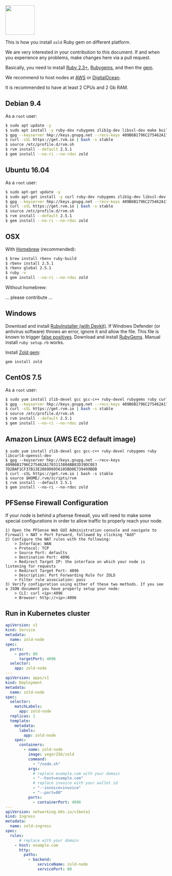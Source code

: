 <img src="http://www.zold.io/logo.svg" width="92px" height="92px"/>

This is how you install `zold` Ruby gem on different platform.

We are very interested in your contribution to this document.
If and when you experience any problems, make changes here via a pull request.

Basically, you need to
install [Ruby 2.3+](https://www.ruby-lang.org/en/documentation/installation/),
[Rubygems](https://rubygems.org/pages/download), and
then the [gem](https://rubygems.org/gems/zold).

We recommend to host nodes at
[AWS](https://aws.amazon.com/) or
[DigitalOcean](https://www.digitalocean.com/).

It is recommended to have at least 2 CPUs and 2 Gb RAM.

## Debian 9.4

As a `root` user:

```bash
$ sudo apt update -y
$ sudo apt install -y ruby-dev rubygems zlib1g-dev libssl-dev make build-essential libcurl4-openssl-dev
$ gpg --keyserver hkp://keys.gnupg.net --recv-keys 409B6B1796C275462A1703113804BB82D39DC0E3 7D2BAF1CF37B13E2069D6956105BD0E739499BDB
$ curl -sSL https://get.rvm.io | bash -s stable
$ source /etc/profile.d/rvm.sh
$ rvm install --default 2.5.1
$ gem install --no-ri --no-rdoc zold
```

## Ubuntu 16.04

As a `root` user:

```bash
$ sudo apt-get update -y
$ sudo apt-get install -y curl ruby-dev rubygems zlib1g-dev libssl-dev build-essential libcurl4-openssl-dev
$ gpg --keyserver hkp://keys.gnupg.net --recv-keys 409B6B1796C275462A1703113804BB82D39DC0E3 7D2BAF1CF37B13E2069D6956105BD0E739499BDB
$ curl -sSL https://get.rvm.io | bash -s stable
$ source /etc/profile.d/rvm.sh
$ rvm install --default 2.5.1
$ gem install --no-ri --no-rdoc zold
```

## OSX

With [Homebrew](https://brew.sh/) (recommended):

```bash
$ brew install rbenv ruby-build
$ rbenv install 2.5.1
$ rbenv global 2.5.1
$ ruby -v
$ gem install --no-ri --no-rdoc zold
```

Without homebrew:

... please contribute ...

## Windows

Download and install [RubyInstaller (with Devkit)](https://rubyinstaller.org/downloads/).
If Windows Defender (or antivirus software) throws an error, ignore it and allow the file.
This file is known to trigger [false positives](https://groups.google.com/forum/#!topic/rubyinstaller/LCR-CbBoGOI).
Download and install [RubyGems](https://rubygems.org/pages/download). Manual install `ruby setup.rb` works.

Install [Zold gem](https://rubygems.org/gems/zold):

```
gem install zold
```

## CentOS 7.5

As a `root` user:

```bash
$ sudo yum install zlib-devel gcc gcc-c++ ruby-devel rubygems ruby curl-devel
$ gpg --keyserver hkp://keys.gnupg.net --recv-keys 409B6B1796C275462A1703113804BB82D39DC0E3 7D2BAF1CF37B13E2069D6956105BD0E739499BDB
$ curl -sSL https://get.rvm.io | bash -s stable
$ source /etc/profile.d/rvm.sh
$ rvm install --default 2.5.1
$ gem install --no-ri --no-rdoc zold
```

## Amazon Linux (AWS EC2 default image)

```
$ sudo yum install zlib-devel gcc gcc-c++ ruby-devel rubygems ruby libcurl4-openssl-dev
$ gpg --keyserver hkp://keys.gnupg.net --recv-keys 409B6B1796C275462A1703113804BB82D39DC0E3 7D2BAF1CF37B13E2069D6956105BD0E739499BDB
$ curl -sSL https://get.rvm.io | bash -s stable
$ source $HOME/.rvm/scripts/rvm
$ rvm install --default 2.5.1
$ gem install --no-ri --no-rdoc zold
```

## PFSense Firewall Configuration
If your node is behind a pfsense firewall, you will need to make some special configurations in order to allow traffic to properly reach your node.
```
1) Open the PFSense Web GUI Administration console and navigate to Firewall > NAT > Port Forward, followed by clicking "Add"
2) Configure the NAT rules with the following:
    > Interface: WAN
    > Protocol: TCP
    > Source Port: defaults
    > Destination Port: 4096
    > Redirect Target IP: the interface on which your node is listening for requests
    > Redirect Target Port: 4096
    > Description: Port Forwarding Rule for ZOLD
    > Filter rule association: pass
3) Verify configuration using either of these two methods. If you see a JSON document you have properly setup your node:
    > CLI: curl <ip>:4096
    > Browser: http://<ip>:4096
```

## Run in Kubernetes cluster
```yaml
apiVersion: v1
kind: Service
metadata:
  name: zold-node
spec:
  ports:
    - port: 80
      targetPort: 4096
  selector:
    app: zold-node
---
apiVersion: apps/v1
kind: Deployment
metadata:
  name: zold-node
spec:
  selector:
    matchLabels:
      app: zold-node
  replicas: 1
  template:
    metadata:
      labels:
        app: zold-node
    spec:
      containers:
        - name: zold-node
          image: yegor256/zold
          command:
            - "/node.sh"
          args:
            # replace example.com with your domain
            - "--host=example.com"
            # replace invoice with your wallet id
            - "--invoice=invoice"
            - "--port=80"
          ports:
            - containerPort: 4096
---
apiVersion: networking.k8s.io/v1beta1
kind: Ingress
metadata:
  name: zold-ingress
spec:
  rules:
      # replace with your domain
    - host: example.com
      http:
        paths:
          - backend:
              serviceName: zold-node
              servicePort: 80
```
